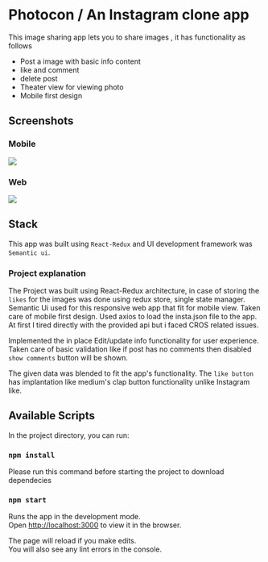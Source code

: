 # Photocon / An Instagram clone app

This image sharing app lets you to share images , it has functionality as follows
* Post a image with basic info content
* like and comment
* delete post
* Theater view for viewing photo 
* Mobile first design

## Screenshots
### Mobile
![](https://cdn.steemitimages.com/DQmcMgRwavLgNWNHiuKd4Ys6U5X6h45Y1ydfkJCTBpCQyWR/mobile.png)
### Web
![](https://cdn.steemitimages.com/DQmQkjeFEgpvHFoTsSqeGmHoSRBZAKB42wrXo4eU2ZtcS58/Photocon-web.png)

## Stack 
This app was built using `React-Redux` and UI development framework was `Semantic ui`.

### Project explanation 

The Project was built using React-Redux architecture, in case of storing the `likes` for the images was done using redux store, single state manager. Semantic Ui used for this responsive web app that fit for mobile view. Taken care of mobile first design.
Used axios to load the insta.json file to the app. At first I tired directly with the provided  api but i faced CROS related issues.

Implemented the in place Edit/update info functionality for user experience.
Taken care of basic validation like if post has no comments then disabled `show comments` button will be shown.

The given data was blended to fit the app's functionality.
The `like button` has implantation like medium's clap button functionality unlike Instagram like.




## Available Scripts

In the project directory, you can run:
### `npm install`


 Please run this command before starting the project to download dependecies
### `npm start`

Runs the app in the development mode.<br>
Open [http://localhost:3000](http://localhost:3000) to view it in the browser.

The page will reload if you make edits.<br>
You will also see any lint errors in the console.

 
